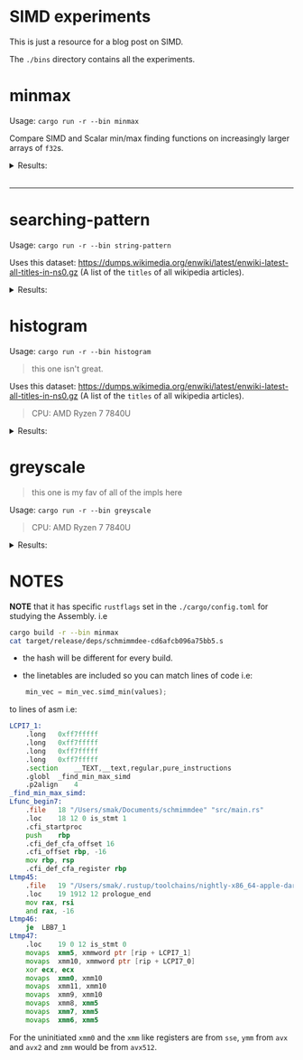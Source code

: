 # SIMD experiments

This is just a resource for a blog post on SIMD.

The `./bins` directory contains all the experiments.

# minmax

Usage: `cargo run -r --bin minmax`

Compare SIMD and Scalar min/max finding functions on increasingly larger arrays of `f32`s.

<details><summary>Results:</summary>

> i7-4960HQ

|     Elements |          Scalar |            SIMD |    Speedup |
|--------------|-----------------|-----------------|------------|
|          1e3 |          2.57μs |        519.18ns |      4.96x |
|          1e4 |         21.50μs |          4.37μs |      4.92x |
|          1e5 |        224.34μs |         47.69μs |      4.70x |
|          1e6 |          2.13ms |        447.59μs |      4.76x |
|          1e7 |         21.38ms |          4.73ms |      4.51x |
|          1e8 |        213.87ms |         51.53ms |      4.15x |


<br>

> CPU: AMD Ryzen 9 5950X (32) @ 5.084GHz

|     Elements |          Scalar |            SIMD |    Speedup |
|--------------|-----------------|-----------------|------------|
|          1e3 |        937.00ns |        182.00ns |      5.15x |
|          1e4 |          9.34μs |          1.60μs |      5.84x |
|          1e5 |         88.22μs |         15.29μs |      5.77x |
|          1e6 |        905.53μs |        156.50μs |      5.79x |
|          1e7 |          9.20ms |          2.12ms |      4.35x |
|          1e8 |         90.77ms |         22.10ms |      4.11x |


</details>
<br>

---


# searching-pattern

Usage: `cargo run -r --bin string-pattern`

Uses this dataset: https://dumps.wikimedia.org/enwiki/latest/enwiki-latest-all-titles-in-ns0.gz
(A list of the `titles` of all wikipedia articles).

<details><summary>Results:</summary>

> CPU: AMD Ryzen 9 5950X (32) @ 5.084GHz
> 'Path of Exile 2'  

|       Method |         Std Lib |            SIMD |    Speedup |      Valid |
|--------------|-----------------|-----------------|------------|------------|
|         find |        128.90ms |         48.90ms |      2.64x |         ✓ |

> 'AVX-512'  

|       Method |         Std Lib |            SIMD |    Speedup |      Valid |
|--------------|-----------------|-----------------|------------|------------|
|         find |          7.75ms |          8.56ms |      0.90x |         ✓ |

> 'Bannana'

|       Method |         Std Lib |            SIMD |    Speedup |      Valid |
|--------------|-----------------|-----------------|------------|------------|
|         find |         10.16ms |          9.21ms |      1.10x |         ✓ |

</details>

# histogram

Usage: `cargo run -r --bin histogram`

> this one isn't great.

Uses this dataset: https://dumps.wikimedia.org/enwiki/latest/enwiki-latest-all-titles-in-ns0.gz
(A list of the `titles` of all wikipedia articles).

> CPU: AMD Ryzen 7 7840U
<details><summary>Results:</summary>

|     Elements |        Standard |            SIMD |    Speedup |      Valid |
|--------------|-----------------|-----------------|------------|------------|
|         1.0K |        398.90ns |        369.60ns |      1.08x |         ✓ |
|        10.0K |          3.22μs |          3.08μs |      1.05x |         ✓ |
|       100.0K |         32.53μs |         30.72μs |      1.06x |         ✓ |
|         1.0M |        345.88μs |        321.89μs |      1.07x |         ✓ |
|        10.0M |          3.19ms |          3.01ms |      1.06x |         ✓ |
|       404.2M |        128.03ms |        121.82ms |      1.05x |         ✓ |
</details>

# greyscale
> this one is my fav of all of the impls here

Usage: `cargo run -r --bin greyscale`

> CPU: AMD Ryzen 7 7840U
<details><summary>Results:</summary>

```txt
SIMD: 561.793µs, Baseline: 838.792µs
SIMD: 904.686µs, Baseline: 2.088766ms
```

Not bad!
</details>



# NOTES

**NOTE** that it has specific `rustflags` set in the `./cargo/config.toml` for studying the Assembly.
i.e 
```sh
cargo build -r --bin minmax
cat target/release/deps/schmimmdee-cd6afcb096a75bb5.s
```
- the hash will be different for every build.

- the linetables are included so you can match lines of code i.e:
```rust
    min_vec = min_vec.simd_min(values);
```

to lines of asm i.e:
```asm
LCPI7_1:
	.long	0xff7fffff
	.long	0xff7fffff
	.long	0xff7fffff
	.long	0xff7fffff
	.section	__TEXT,__text,regular,pure_instructions
	.globl	_find_min_max_simd
	.p2align	4
_find_min_max_simd:
Lfunc_begin7:
	.file	18 "/Users/smak/Documents/schmimmdee" "src/main.rs"
	.loc	18 12 0 is_stmt 1
	.cfi_startproc
	push	rbp
	.cfi_def_cfa_offset 16
	.cfi_offset rbp, -16
	mov	rbp, rsp
	.cfi_def_cfa_register rbp
Ltmp45:
	.file	19 "/Users/smak/.rustup/toolchains/nightly-x86_64-apple-darwin/lib/rustlib/src/rust/library/core/src/slice" "iter.rs"
	.loc	19 1912 12 prologue_end
	mov	rax, rsi
	and	rax, -16
Ltmp46:
	je	LBB7_1
Ltmp47:
	.loc	19 0 12 is_stmt 0
	movaps	xmm5, xmmword ptr [rip + LCPI7_1]
	movaps	xmm10, xmmword ptr [rip + LCPI7_0]
	xor	ecx, ecx
	movaps	xmm0, xmm10
	movaps	xmm11, xmm10
	movaps	xmm9, xmm10
	movaps	xmm8, xmm5
	movaps	xmm7, xmm5
	movaps	xmm6, xmm5
```

For the uninitiated `xmm0` and the `xmm` like registers are from `sse`, `ymm` from `avx` and `avx2` and `zmm` would be from `avx512`.
